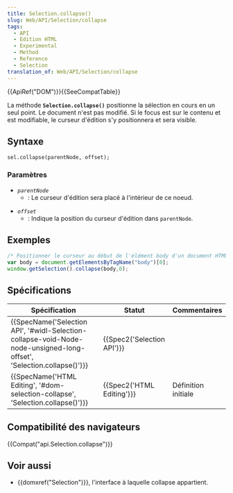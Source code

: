 ```yaml
---
title: Selection.collapse()
slug: Web/API/Selection/collapse
tags:
  - API
  - Edition HTML
  - Experimental
  - Method
  - Reference
  - Selection
translation_of: Web/API/Selection/collapse
---
```

{{ApiRef("DOM")}}{{SeeCompatTable}}

La méthode **`Selection.collapse()`** positionne la sélection en cours en un seul point. Le document n'est pas modifié. Si le focus est sur le contenu et est modifiable, le curseur d'édition s'y positionnera et sera visible.

## Syntaxe

    sel.collapse(parentNode, offset);

### Paramètres

- _`parentNode`_
  - : Le curseur d'édition sera placé à l'intérieur de ce noeud.

<!---->

- _`offset`_
  - : Indique la position du curseur d'édition dans `parentNode`.

## Exemples

```js
/* Positionner le curseur au début de l'élément body d'un document HTML. */
var body = document.getElementsByTagName("body")[0];
window.getSelection().collapse(body,0);
```

## Spécifications

| Spécification                                                                                                                                                | Statut                               | Commentaires        |
| ------------------------------------------------------------------------------------------------------------------------------------------------------------ | ------------------------------------ | ------------------- |
| {{SpecName('Selection API', '#widl-Selection-collapse-void-Node-node-unsigned-long-offset', 'Selection.collapse()')}} | {{Spec2('Selection API')}} |                     |
| {{SpecName('HTML Editing', '#dom-selection-collapse', 'Selection.collapse()')}}                                                     | {{Spec2('HTML Editing')}}     | Définition initiale |

## Compatibilité des navigateurs

{{Compat("api.Selection.collapse")}}

## Voir aussi

- {{domxref("Selection")}}, l'interface à laquelle collapse appartient.
